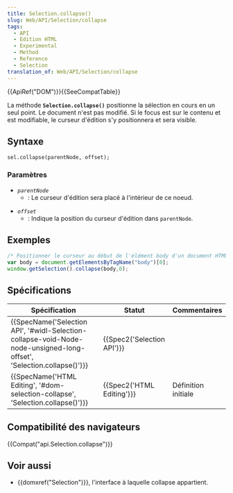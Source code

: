 ```yaml
---
title: Selection.collapse()
slug: Web/API/Selection/collapse
tags:
  - API
  - Edition HTML
  - Experimental
  - Method
  - Reference
  - Selection
translation_of: Web/API/Selection/collapse
---
```

{{ApiRef("DOM")}}{{SeeCompatTable}}

La méthode **`Selection.collapse()`** positionne la sélection en cours en un seul point. Le document n'est pas modifié. Si le focus est sur le contenu et est modifiable, le curseur d'édition s'y positionnera et sera visible.

## Syntaxe

    sel.collapse(parentNode, offset);

### Paramètres

- _`parentNode`_
  - : Le curseur d'édition sera placé à l'intérieur de ce noeud.

<!---->

- _`offset`_
  - : Indique la position du curseur d'édition dans `parentNode`.

## Exemples

```js
/* Positionner le curseur au début de l'élément body d'un document HTML. */
var body = document.getElementsByTagName("body")[0];
window.getSelection().collapse(body,0);
```

## Spécifications

| Spécification                                                                                                                                                | Statut                               | Commentaires        |
| ------------------------------------------------------------------------------------------------------------------------------------------------------------ | ------------------------------------ | ------------------- |
| {{SpecName('Selection API', '#widl-Selection-collapse-void-Node-node-unsigned-long-offset', 'Selection.collapse()')}} | {{Spec2('Selection API')}} |                     |
| {{SpecName('HTML Editing', '#dom-selection-collapse', 'Selection.collapse()')}}                                                     | {{Spec2('HTML Editing')}}     | Définition initiale |

## Compatibilité des navigateurs

{{Compat("api.Selection.collapse")}}

## Voir aussi

- {{domxref("Selection")}}, l'interface à laquelle collapse appartient.
